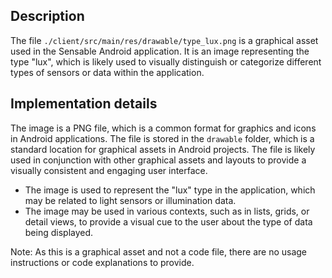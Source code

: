 ## Description

The file `./client/src/main/res/drawable/type_lux.png` is a graphical asset used in the Sensable Android application. It is an image representing the type "lux", which is likely used to visually distinguish or categorize different types of sensors or data within the application.


## Implementation details

The image is a PNG file, which is a common format for graphics and icons in Android applications. The file is stored in the `drawable` folder, which is a standard location for graphical assets in Android projects. The file is likely used in conjunction with other graphical assets and layouts to provide a visually consistent and engaging user interface.

- The image is used to represent the "lux" type in the application, which may be related to light sensors or illumination data.
- The image may be used in various contexts, such as in lists, grids, or detail views, to provide a visual cue to the user about the type of data being displayed.

Note: As this is a graphical asset and not a code file, there are no usage instructions or code explanations to provide.

